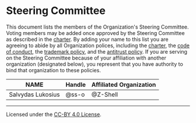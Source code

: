 # Steering Committee

This document lists the members of the Organization's Steering Committee. Voting members may be added once approved by the Steering Committee as described in the [charter](./CHARTER.md). By adding your name to this list you are agreeing to abide by all Organization polices, including the [charter](./CHARTER.md), the [code of conduct](./CODE_OF_CONDUCT.md), the [trademark policy](./TRADEMARKS.md), and the [antitrust policy](./ANTITRUST.md). If you are serving on the Steering Committee because of your affiliation with another organization (designated below), you represent that you have authority to bind that organization to these policies.

| **NAME**          | **Handle** | **Affiliated Organization** |
| ----------------- | ---------- | --------------------------- |
| Salvydas Lukosius | @ss-o      | @Z-Shell                    |

---

Licensed under the [CC-BY 4.0 License](https://creativecommons.org/licenses/by-sa/4.0/).
